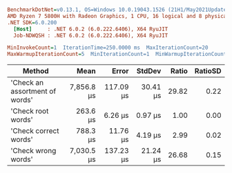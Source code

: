 ``` ini

BenchmarkDotNet=v0.13.1, OS=Windows 10.0.19043.1526 (21H1/May2021Update)
AMD Ryzen 7 5800H with Radeon Graphics, 1 CPU, 16 logical and 8 physical cores
.NET SDK=6.0.200
  [Host]     : .NET 6.0.2 (6.0.222.6406), X64 RyuJIT
  Job-NDWQSH : .NET 6.0.2 (6.0.222.6406), X64 RyuJIT

MinInvokeCount=1  IterationTime=250.0000 ms  MaxIterationCount=20  
MaxWarmupIterationCount=5  MinIterationCount=1  MinWarmupIterationCount=1  

```
|                         Method |       Mean |     Error |   StdDev | Ratio | RatioSD |
|------------------------------- |-----------:|----------:|---------:|------:|--------:|
| &#39;Check an assortment of words&#39; | 7,856.8 μs | 117.09 μs | 30.41 μs | 29.82 |    0.22 |
|             &#39;Check root words&#39; |   263.6 μs |   6.26 μs |  0.97 μs |  1.00 |    0.00 |
|          &#39;Check correct words&#39; |   788.3 μs |  11.76 μs |  4.19 μs |  2.99 |    0.02 |
|            &#39;Check wrong words&#39; | 7,030.5 μs | 137.23 μs | 21.24 μs | 26.68 |    0.15 |

